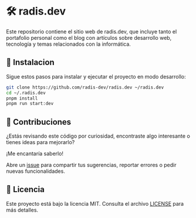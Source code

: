 # 🛠️ radis.dev

Este repositorio contiene el sitio web de radis.dev, que incluye tanto el portafolio personal como el blog con artículos sobre desarrollo web, tecnología y temas relacionados con la informática.

## 🔧 Instalacion

Sigue estos pasos para instalar y ejecutar el proyecto en modo desarrollo:

```bash
git clone https://github.com/radis-dev/radis.dev ~/radis.dev
cd ~/.radis.dev
pnpm install
pnpm run start:dev
```

## 🤝 Contribuciones

¿Estás revisando este código por curiosidad, encontraste algo interesante o tienes ideas para mejorarlo?

¡Me encantaría saberlo!

Abre un [issue](https://github.com/radis-dev/radis.dev/issues) para compartir tus sugerencias, reportar errores o pedir nuevas funcionalidades.

## 📝 Licencia

Este proyecto está bajo la licencia MIT. Consulta el archivo [LICENSE](https://github.com/radis-dev/radis.dev/blob/main/LICENSE) para más detalles.
